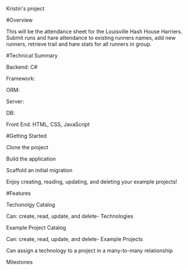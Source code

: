 Kristin's project


#Overview

This will be the attendance sheet for the Louisville Hash House Harriers. Submit runs and hare attendance to existing runners names, add new runners, retrieve trail and hare stats for all runners in group. 


#Technical Summary


Backend: C#

Framework:

ORM: 

Server: 

DB: 

Front End: HTML, CSS, JavaScript


#Getting Started


Clone the project

Build the application

Scaffold an initial migration

Enjoy creating, reading, updating, and deleting your example projects!



#Features


Techonolgy Catalog

Can: create, read, update, and delete- Technologies

Example Project Catalog

Can: create, read, update, and delete- Example Projects

Can assign a technology to a project in a many-to-many relationship




Milestones
